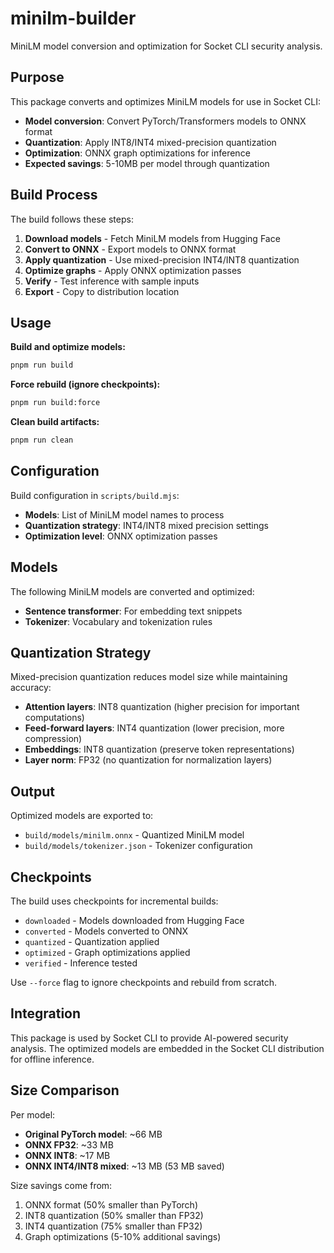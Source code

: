 # minilm-builder

MiniLM model conversion and optimization for Socket CLI security analysis.

## Purpose

This package converts and optimizes MiniLM models for use in Socket CLI:
- **Model conversion**: Convert PyTorch/Transformers models to ONNX format
- **Quantization**: Apply INT8/INT4 mixed-precision quantization
- **Optimization**: ONNX graph optimizations for inference
- **Expected savings**: 5-10MB per model through quantization

## Build Process

The build follows these steps:

1. **Download models** - Fetch MiniLM models from Hugging Face
2. **Convert to ONNX** - Export models to ONNX format
3. **Apply quantization** - Use mixed-precision INT4/INT8 quantization
4. **Optimize graphs** - Apply ONNX optimization passes
5. **Verify** - Test inference with sample inputs
6. **Export** - Copy to distribution location

## Usage

**Build and optimize models:**
```bash
pnpm run build
```

**Force rebuild (ignore checkpoints):**
```bash
pnpm run build:force
```

**Clean build artifacts:**
```bash
pnpm run clean
```

## Configuration

Build configuration in `scripts/build.mjs`:
- **Models**: List of MiniLM model names to process
- **Quantization strategy**: INT4/INT8 mixed precision settings
- **Optimization level**: ONNX optimization passes

## Models

The following MiniLM models are converted and optimized:
- **Sentence transformer**: For embedding text snippets
- **Tokenizer**: Vocabulary and tokenization rules

## Quantization Strategy

Mixed-precision quantization reduces model size while maintaining accuracy:
- **Attention layers**: INT8 quantization (higher precision for important computations)
- **Feed-forward layers**: INT4 quantization (lower precision, more compression)
- **Embeddings**: INT8 quantization (preserve token representations)
- **Layer norm**: FP32 (no quantization for normalization layers)

## Output

Optimized models are exported to:
- `build/models/minilm.onnx` - Quantized MiniLM model
- `build/models/tokenizer.json` - Tokenizer configuration

## Checkpoints

The build uses checkpoints for incremental builds:
- `downloaded` - Models downloaded from Hugging Face
- `converted` - Models converted to ONNX
- `quantized` - Quantization applied
- `optimized` - Graph optimizations applied
- `verified` - Inference tested

Use `--force` flag to ignore checkpoints and rebuild from scratch.

## Integration

This package is used by Socket CLI to provide AI-powered security analysis. The optimized models are embedded in the Socket CLI distribution for offline inference.

## Size Comparison

Per model:
- **Original PyTorch model**: ~66 MB
- **ONNX FP32**: ~33 MB
- **ONNX INT8**: ~17 MB
- **ONNX INT4/INT8 mixed**: ~13 MB (53 MB saved)

Size savings come from:
1. ONNX format (50% smaller than PyTorch)
2. INT8 quantization (50% smaller than FP32)
3. INT4 quantization (75% smaller than FP32)
4. Graph optimizations (5-10% additional savings)
